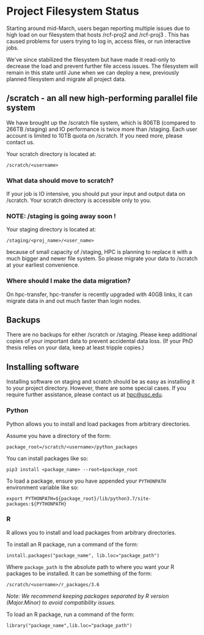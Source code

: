 # Project Filesystem Status

Starting around mid-March, users began reporting multiple issues due to high load on our filesystem that hosts /rcf-proj2 and /rcf-proj3 . This has caused problems for users trying to log in, access files, or run interactive jobs.

We've since stabilized the filesystem but have made it read-only to decrease the load and prevent further file access issues. The filesystem will remain in this state until June when we can deploy a new, previously planned filesystem and migrate all project data.

## /scratch - an all new high-performing parallel file system 

We have brought up the /scratch file system, which is 806TB (compared to 266TB /staging) and IO performance is twice more than /staging. Each user account is limited to 10TB quota on /scratch. If you need more, please contact us.

Your scratch directory is located at:

    /scratch/<username>

### What data should move to scratch?

If your job is IO intensive, you should put your input and output data on /scratch. Your scratch directory is accessible only to you.

### NOTE: /staging is going away soon !

Your staging directory is located at:

    /staging/<proj_name>/<user_name>

because of small capacity of /staging, HPC is planning to replace it with a much bigger and newer file system. So please migrate your data to /scratch at your earliest convenience. 

### Where should I make the data migration?

On hpc-transfer, hpc-transfer is recently upgraded with 40GB links, it can migrate data in and out much faster than login nodes.

## Backups

There are no backups for either /scratch or /staging. Please keep additional copies of your important data to prevent accidental data loss. (If your PhD thesis relies on your data, keep at least tripple copies.)

## Installing software

Installing software on staging and scratch should be as easy as installing it to your project directory. However, there are some special cases. If you require further assistance, please contact us at hpc@usc.edu.

### Python

Python allows you to install and load packages from arbitrary directories.

Assume you have a directory of the form:

    package_root=/scratch/<username>/python_packages

You can install packages like so:

    pip3 install <package_name> --root=$package_root

To load a package, ensure you have appended your `PYTHONPATH` environment variable like so:

    export PYTHONPATH=${package_root}/lib/python3.7/site-packages:${PYTHONPATH}

### R

R allows you to install and load packages from arbitrary directories.

To install an R package, run a command of the form:

    install.packages("package_name", lib.loc="package_path")

Where `package_path` is the absolute path to where you want your R packages to be installed. It can be something of the form:

    /scratch/<username>/r_packages/3.6

*Note: We recommend keeping packages separated by R version (Major.Minor) to avoid compatibility issues.*

To load an R package, run a command of the form:

    library("package_name",lib.loc="package_path")
